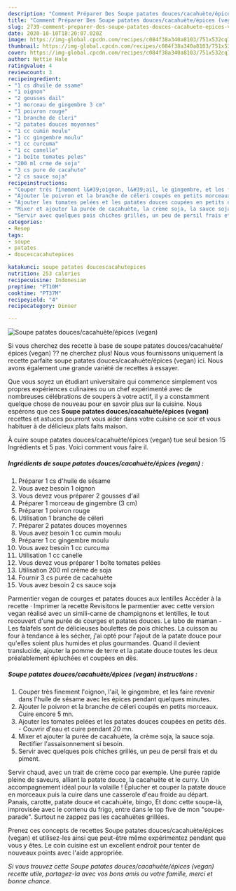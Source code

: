 ```yaml
---
description: "Comment Préparer Des Soupe patates douces/cacahuète/épices (vegan)"
title: "Comment Préparer Des Soupe patates douces/cacahuète/épices (vegan)"
slug: 2739-comment-preparer-des-soupe-patates-douces-cacahuete-epices-vegan
date: 2020-10-10T18:20:07.020Z
image: https://img-global.cpcdn.com/recipes/c084f38a340a8103/751x532cq70/soupe-patates-doucescacahueteepices-vegan-photo-principale-de-la-recette.jpg
thumbnail: https://img-global.cpcdn.com/recipes/c084f38a340a8103/751x532cq70/soupe-patates-doucescacahueteepices-vegan-photo-principale-de-la-recette.jpg
cover: https://img-global.cpcdn.com/recipes/c084f38a340a8103/751x532cq70/soupe-patates-doucescacahueteepices-vegan-photo-principale-de-la-recette.jpg
author: Nettie Hale
ratingvalue: 4
reviewcount: 3
recipeingredient:
- "1 cs dhuile de ssame"
- "1 oignon"
- "2 gousses dail"
- "1 morceau de gingembre 3 cm"
- "1 poivron rouge"
- "1 branche de cleri"
- "2 patates douces moyennes"
- "1 cc cumin moulu"
- "1 cc gingembre moulu"
- "1 cc curcuma"
- "1 cc canelle"
- "1 boîte tomates peles"
- "200 ml crme de soja"
- "3 cs pure de cacahute"
- "2 cs sauce soja"
recipeinstructions:
- "Couper très finement l&#39;oignon, l&#39;ail, le gingembre, et les faire revenir dans l&#39;huile de sésame avec les épices pendant quelques minutes."
- "Ajouter le poivron et la branche de céleri coupés en petits morceaux. Cuire encore 5 mn."
- "Ajouter les tomates pelées et les patates douces coupées en petits dés. Couvrir d&#39;eau et cuire pendant 20 mn."
- "Mixer et ajouter la purée de cacahuète, la crème soja, la sauce soja. Rectifier l&#39;assaisonnement si besoin."
- "Servir avec quelques pois chiches grillés, un peu de persil frais et du piment."
categories:
- Resep
tags:
- soupe
- patates
- doucescacahutepices

katakunci: soupe patates doucescacahutepices 
nutrition: 253 calories
recipecuisine: Indonesian
preptime: "PT10M"
cooktime: "PT37M"
recipeyield: "4"
recipecategory: Dinner

---
```



![Soupe patates douces/cacahuète/épices (vegan)](https://img-global.cpcdn.com/recipes/c084f38a340a8103/751x532cq70/soupe-patates-doucescacahueteepices-vegan-photo-principale-de-la-recette.jpg)

Si vous cherchez des recette à base de soupe patates douces/cacahuète/épices (vegan) ?? ne cherchez plus! Nous vous fournissons uniquement la recette parfaite soupe patates douces/cacahuète/épices (vegan) ici. Nous avons également une grande variété de recettes à essayer.

Que vous soyez un étudiant universitaire qui commence simplement vos propres expériences culinaires ou un chef expérimenté avec de nombreuses célébrations de soupers à votre actif, il y a constamment quelque chose de nouveau pour en savoir plus sur la cuisine. Nous espérons que ces <strong> Soupe patates douces/cacahuète/épices (vegan) </strong> recettes et astuces pourront vous aider dans votre cuisine ce soir et vous habituer à de délicieux plats faits maison.

<!--inarticleads1-->

À cuire soupe patates douces/cacahuète/épices (vegan) tue seul besion 15 Ingrédients et 5 pas. Voici comment vous faire il.

##### Ingrédients de soupe patates douces/cacahuète/épices (vegan) :

1. Préparer 1 cs d&#39;huile de sésame
1. Vous avez besoin 1 oignon
1. Vous devez vous préparer 2 gousses d&#39;ail
1. Préparer 1 morceau de gingembre (3 cm)
1. Préparer 1 poivron rouge
1. Utilisation 1 branche de céleri
1. Préparer 2 patates douces moyennes
1. Vous avez besoin 1 cc cumin moulu
1. Préparer 1 cc gingembre moulu
1. Vous avez besoin 1 cc curcuma
1. Utilisation 1 cc canelle
1. Vous devez vous préparer 1 boîte tomates pelées
1. Utilisation 200 ml crème de soja
1. Fournir 3 cs purée de cacahuète
1. Vous avez besoin 2 cs sauce soja


Parmentier vegan de courges et patates douces aux lentilles Accéder à la recette · Imprimer la recette Revisitons le parmentier avec cette version vegan réalisé avec un simili-carne de champignons et lentilles, le tout recouvert d&#39;une purée de courges et patates douces. Le labo de maman - Les falafels sont de délicieuses boulettes de pois chiches. La cuisson au four à tendance à les sécher, j&#39;ai opté pour l&#39;ajout de la patate douce pour qu&#39;elles soient plus humides et plus gourmandes. Quand il devient translucide, ajouter la pomme de terre et la patate douce toutes les deux préalablement épluchées et coupées en dès. 

<!--inarticleads2-->

##### Soupe patates douces/cacahuète/épices (vegan) instructions :

1. Couper très finement l&#39;oignon, l&#39;ail, le gingembre, et les faire revenir dans l&#39;huile de sésame avec les épices pendant quelques minutes.
1. Ajouter le poivron et la branche de céleri coupés en petits morceaux. Cuire encore 5 mn.
1. Ajouter les tomates pelées et les patates douces coupées en petits dés. - Couvrir d&#39;eau et cuire pendant 20 mn.
1. Mixer et ajouter la purée de cacahuète, la crème soja, la sauce soja. Rectifier l&#39;assaisonnement si besoin.
1. Servir avec quelques pois chiches grillés, un peu de persil frais et du piment.


Servir chaud, avec un trait de crème coco par exemple. Une purée rapide pleine de saveurs, alliant la patate douce, la cacahuète et le curry. Un accompagnement idéal pour la volaille ! Éplucher et couper la patate douce en morceaux puis la cuire dans une casserole d&#39;eau froide au départ. Panais, carotte, patate douce et cacahuète, bingo, Et donc cette soupe-là, improvisée avec le contenu du frigo, entre dans le top five de mon &#34;soupe-parade&#34;. Surtout ne zappez pas les cacahuètes grillées. 

<!--inarticleads1-->

<p>
Prenez ces concepts de recettes Soupe patates douces/cacahuète/épices (vegan) et utilisez-les ainsi que peut-être même expérimentez pendant que vous y êtes. Le coin cuisine est un excellent endroit pour tenter de nouveaux points avec l'aide appropriée.
</p>

<p>
<i>Si vous trouvez cette Soupe patates douces/cacahuète/épices (vegan) recette utile, partagez-la avec vos bons amis ou votre famille, merci et bonne chance.</i>
</p>
